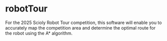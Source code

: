# robotTour

For the 2025 Scioly Robot Tour competition, this software will enable you to accurately map the competition area and determine the optimal route for the robot using the A* algorithm.
